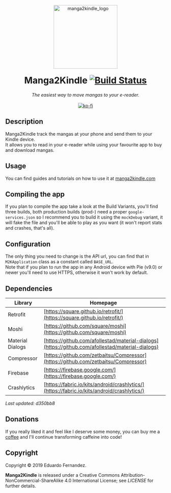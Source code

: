 <p align="center">
<a href="https://www.manga2kindle.com/"><img src="https://www.manga2kindle.com/assets/media/hero.png" width="200px" alt="manga2kindle_logo"></a>
<h1 align="center" style="margin: 20px; text-align: center;">Manga2Kindle&nbsp;<a href="https://travis-ci.org/EduFdezSoy/Manga2Kindle"><img src="https://travis-ci.org/EduFdezSoy/Manga2Kindle.svg?branch=master" alt="Build Status"></a>
</h1></p>
<p align="center">
<i>The easiest way to move mangas to your e-reader.</i>
<br><br>
<a href="https://ko-fi.com/X8X0IK3C"><img src="https://www.ko-fi.com/img/githubbutton_sm.svg" alt="ko-fi"></a>
</p>
  
## Description
Manga2Kindle track the mangas at your phone and send them to your Kindle device.  
It allows you to read in your e-reader while using your favourite app to buy and download mangas.

## Usage
You can find guides and tutorials on how to use it at [manga2kindle.com](https://www.manga2kindle.com/)

## Compiling the app
If you plan to compile the app take a look at the Build Variants, you'll find three builds, both production builds (prod-) need a proper `google-services.json` so I recommend you to build it using the `mockDebug` variant, it will fake the file and you'll be able to play as you want (it won't report stats and crashes, that's all).

## Configuration
The only thing you need to change is the API url, you can find that in `M2KApplication` class as a constant called `BASE_URL`.  
Note that if you plan to run the app in any Android device with Pie (v9.0) or newer you'll need to use HTTPS, otherwise it won't work by default.  

## Dependencies
Library             | Homepage
---                 | ---
Retrofit            | [https://square.github.io/retrofit/](https://square.github.io/retrofit/)
Moshi               | [https://github.com/square/moshi](https://github.com/square/moshi)
Material Dialogs    | [https://github.com/afollestad/material-dialogs](https://github.com/afollestad/material-dialogs)
Compressor          | [https://github.com/zetbaitsu/Compressor](https://github.com/zetbaitsu/Compressor)
Firebase            | [https://firebase.google.com/](https://firebase.google.com/)
Crashlytics         | [https://fabric.io/kits/android/crashlytics/](https://fabric.io/kits/android/crashlytics/)

*Last updated: d350bb8*

## Donations
If you really liked it and feel like I deserve some money, you can buy me a [coffee](https://ko-fi.com/EduFdezSoy) and I'll continue transforming caffeine into code!  

## Copyright
Copyright &copy; 2019 Eduardo Fernandez.  

**Manga2Kindle** is released under a Creative Commons Attribution-NonCommercial-ShareAlike 4.0 International License; see _LICENSE_ for further details.

